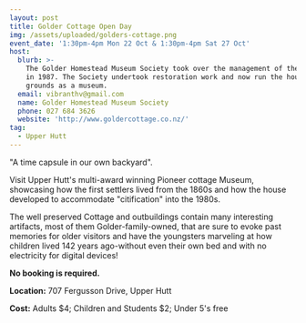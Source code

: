 ```yaml
---
layout: post
title: Golder Cottage Open Day
img: /assets/uploaded/golders-cottage.png
event_date: '1:30pm-4pm Mon 22 Oct & 1:30pm-4pm Sat 27 Oct'
host:
  blurb: >-
    The Golder Homestead Museum Society took over the management of the property
    in 1987. The Society undertook restoration work and now run the house and
    grounds as a museum.
  email: vibranthv@gmail.com
  name: Golder Homestead Museum Society
  phone: 027 684 3626
  website: 'http://www.goldercottage.co.nz/'
tag:
  - Upper Hutt
---
```

"A time capsule in our own backyard". 

Visit Upper Hutt's multi-award winning Pioneer cottage Museum, showcasing how the first settlers lived from the 1860s and how the house developed to accommodate "citification" into the 1980s. 

The well preserved Cottage and outbuildings contain many interesting artifacts, most of them Golder-family-owned, that are sure to evoke past memories for older visitors and have the youngsters marveling at how children lived 142 years ago-without even their own bed and with no electricity for digital devices! 

**No booking is required.**

**Location:** 707 Fergusson Drive, Upper Hutt

**Cost:** Adults $4; Children and Students $2; Under 5's free
